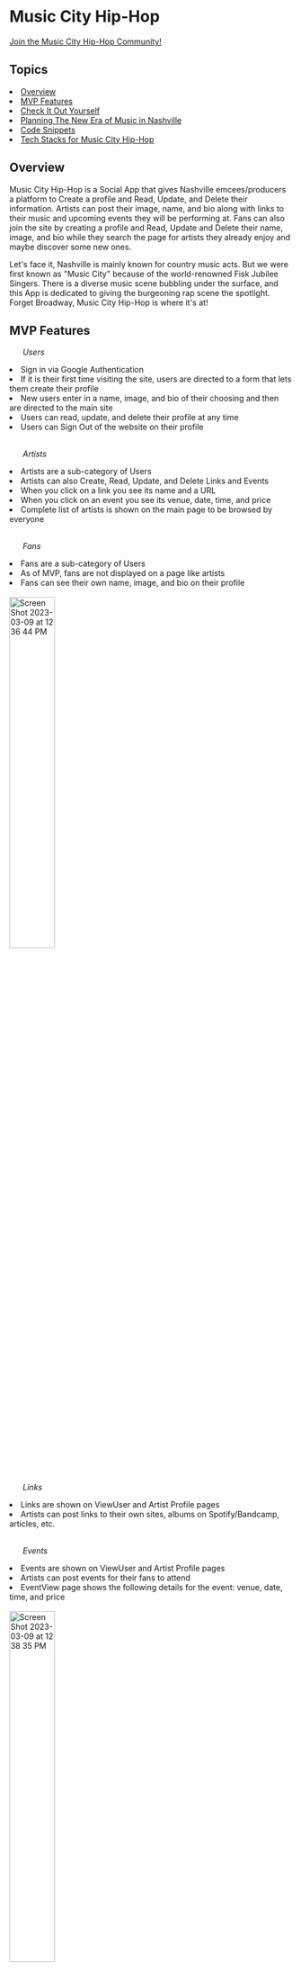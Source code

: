<h1><strong>Music City Hip-Hop</strong></h1>

<a href="https://music-city-hip-hop-c4.netlify.app/">Join the Music City Hip-Hop Community!</a>

<h2>Topics</h2>
<li><a href="#overview">Overview</a></li>
<li><a href="#mvpfeatures">MVP Features</a></li>
<li><a href="#checkitout">Check It Out Yourself</a></li>
<li><a href="#planning">Planning The New Era of Music in Nashville</a></li>
<li><a href="#snippets">Code Snippets</a></li>
<li><a href="#techstacks">Tech Stacks for Music City Hip-Hop</a></li>

<h2><a id="overview">Overview</a></h2>
<p>Music City Hip-Hop is a Social App that gives Nashville emcees/producers a platform to Create a profile and Read, Update, and Delete their information.  Artists can post their image, name, and bio along with links to their music and upcoming events they will be performing at.  Fans can also join the site by creating a profile and Read, Update and Delete their name, image, and bio while they search the page for artists they already enjoy and maybe discover some new ones.</p>

<p>Let's face it, Nashville is mainly known for country music acts.  But we were first known as "Music City" because of the world-renowned Fisk Jubilee Singers.  There is a diverse music scene bubbling under the surface, and this App is dedicated to giving the burgeoning rap scene the spotlight.  Forget Broadway, Music City Hip-Hop is where it's at!</p>

<h2><a id="mvpfeatures">MVP Features</a></h2>
<ul><em>Users</em></ul>
<li>Sign in via Google Authentication</li>
<li>If it is their first time visiting the site, users are directed to a form that lets them create their profile</li>
<li>New users enter in a name, image, and bio of their choosing and then are directed to the main site</li>
<li>Users can read, update, and delete their profile at any time</li>
<li>Users can Sign Out of the website on their profile</li>
<br>

<ul><em>Artists</em></ul>
<li>Artists are a sub-category of Users</li>
<li>Artists can also Create, Read, Update, and Delete Links and Events</li>
<li>When you click on a link you see its name and a URL</li>
<li>When you click on an event you see its venue, date, time, and price</li> 
<li>Complete list of artists is shown on the main page to be browsed by everyone</li>
<br>

<ul><em>Fans</em></ul>
<li>Fans are a sub-category of Users</li>
<li>As of MVP, fans are not displayed on a page like artists</li>
<li>Fans can see their own name, image, and bio on their profile</li>
<br>

<img width="40%" alt="Screen Shot 2023-03-09 at 12 36 44 PM" src="https://user-images.githubusercontent.com/113273122/224122933-0a723301-5a38-4428-8be9-49eb8255854f.png">

<ul><em>Links</em></ul>
<li>Links are shown on ViewUser and Artist Profile pages</li>
<li>Artists can post links to their own sites, albums on Spotify/Bandcamp, articles, etc.</li>
<br>

<ul><em>Events</em></ul>
<li>Events are shown on ViewUser and Artist Profile pages</li>
<li>Artists can post events for their fans to attend</li>
<li>EventView page shows the following details for the event: venue, date, time, and price</li>
<br>

<img width="40%" alt="Screen Shot 2023-03-09 at 12 38 35 PM" src="https://user-images.githubusercontent.com/113273122/224123269-c947f348-461e-4662-bf76-8a67485d15c7.png">

<ul><em>Search Bar</em></ul>

<li>The Search Bar in the Navigation Bar allows the User to search for Artists by Artist Name</li>
<li>Any Artists that meet the search criteria are shown in the Search Query page, and can be navigated to by clicking the View Button</li>
<br>

<img width="40%" alt="Screen Shot 2023-03-09 at 1 56 38 PM" src="https://user-images.githubusercontent.com/113273122/224139732-816715ec-3dca-48a4-8955-ac0b7e627552.png">

<ul><em>Profile</em></ul>
<li>Users can Read, Update, and Delete their Profile on this page</li
<li>Fan Profile displays their name, image, and bio</li>
<li>Artist Profile displays name, image, bio, links, and events</li>
<li>Artists can Create, Read, Update, and Delete links on Profile</li>
<li>Artists can Create, Read, Update, and Delete Events on Profile</li>
<br>

<img width="20%" alt="Screen Shot 2023-03-09 at 2 07 26 PM" src="https://user-images.githubusercontent.com/113273122/224142639-b45187ed-5a2f-4e95-890a-02185188cd3a.png">

<h2><a id="checkitout">Check It Out Yourself</a></h2>
Music City Hip-Hop has been deployed on Netlify, and can be viewed <a href="https://music-city-hip-hop-c4.netlify.app">here</a>.
<br>

<h2><a id="planning">Planning</a></h2>
ERD for GSD MVP


Screenshot of Wireframe with Next JS Routes


Link to ERD

Link to Figma Wireframe

Link to Github tickets for Get Shit Done - MVP

<h2><a id="snippets">Code Snippets</a></h2>
Dynamic Search Page


Merged Data API Calls


<h2><a id="techstacks">Tech Stacks</a></h2>
React nextjs Firebase CSS3 HTML5 Bootstrap Figma
Contributors
Eric Frey
